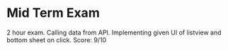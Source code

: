 # Mid Term Exam

2 hour exam.
Calling data from API. Implementing given UI of listview and bottom sheet on click.
Score: 9/10

